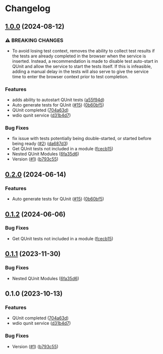 # Changelog

## [1.0.0](https://github.com/Yottaa/wdio-qunit-service/compare/v0.2.0...v1.0.0) (2024-08-12)


### ⚠ BREAKING CHANGES

* To avoid losing test context, removes the ability to collect test results if the tests are already completed in the browser when the service is inserted. Instead, a recommendation is made to disable test auto-start in QUnit and allow the service to start the tests itself. If this is infeasible, adding a manual delay in the tests will also serve to give the service time to enter the browser context prior to test completion.

### Features

* adds ability to autostart QUnit tests ([a55f94d](https://github.com/Yottaa/wdio-qunit-service/commit/a55f94de2bc521aeb8c5e2582b82e85fba3b45ae))
* Auto generate tests for QUnit ([#15](https://github.com/Yottaa/wdio-qunit-service/issues/15)) ([0b60bf5](https://github.com/Yottaa/wdio-qunit-service/commit/0b60bf5348305062f90a85b35fbfef3697b4d5c2))
* QUnit completed ([704a63d](https://github.com/Yottaa/wdio-qunit-service/commit/704a63d834fb301f18c436caa702a860608d127a))
* wdio qunit service ([d31b4d7](https://github.com/Yottaa/wdio-qunit-service/commit/d31b4d7ef9f4765833a41a876cbb25901bbd20f7))


### Bug Fixes

* fix issue with tests potentially being double-started, or started before being ready ([#2](https://github.com/Yottaa/wdio-qunit-service/issues/2)) ([da687d3](https://github.com/Yottaa/wdio-qunit-service/commit/da687d3bab537545a78872b907d016ad107c62e1))
* Get QUnit tests not included in a module ([fcecb15](https://github.com/Yottaa/wdio-qunit-service/commit/fcecb15bc46c1c45895a69d34eb6f8f496734083))
* Nested QUnit Modules ([6fa35d6](https://github.com/Yottaa/wdio-qunit-service/commit/6fa35d6d1ea2c72379acfc0ff7d9658e047e4c90))
* Version ([#1](https://github.com/Yottaa/wdio-qunit-service/issues/1)) ([b793c55](https://github.com/Yottaa/wdio-qunit-service/commit/b793c55ca99057a5674e4cf12c72b956e9904b5a))

## [0.2.0](https://github.com/mauriciolauffer/wdio-qunit-service/compare/v0.1.2...v0.2.0) (2024-06-14)


### Features

* Auto generate tests for QUnit ([#15](https://github.com/mauriciolauffer/wdio-qunit-service/issues/15)) ([0b60bf5](https://github.com/mauriciolauffer/wdio-qunit-service/commit/0b60bf5348305062f90a85b35fbfef3697b4d5c2))

## [0.1.2](https://github.com/mauriciolauffer/wdio-qunit-service/compare/v0.1.1...v0.1.2) (2024-06-06)


### Bug Fixes

* Get QUnit tests not included in a module ([fcecb15](https://github.com/mauriciolauffer/wdio-qunit-service/commit/fcecb15bc46c1c45895a69d34eb6f8f496734083))

## [0.1.1](https://github.com/mauriciolauffer/wdio-qunit-service/compare/v0.1.0...v0.1.1) (2023-11-30)

### Bug Fixes

- Nested QUnit Modules ([6fa35d6](https://github.com/mauriciolauffer/wdio-qunit-service/commit/6fa35d6d1ea2c72379acfc0ff7d9658e047e4c90))

## 0.1.0 (2023-10-13)

### Features

- QUnit completed ([704a63d](https://github.com/mauriciolauffer/wdio-qunit-service/commit/704a63d834fb301f18c436caa702a860608d127a))
- wdio qunit service ([d31b4d7](https://github.com/mauriciolauffer/wdio-qunit-service/commit/d31b4d7ef9f4765833a41a876cbb25901bbd20f7))

### Bug Fixes

- Version ([#1](https://github.com/mauriciolauffer/wdio-qunit-service/issues/1)) ([b793c55](https://github.com/mauriciolauffer/wdio-qunit-service/commit/b793c55ca99057a5674e4cf12c72b956e9904b5a))
